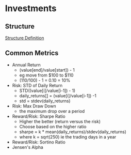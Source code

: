 # Investments

## Structure
[Structure Definition](http://docs.python-guide.org/en/latest/writing/structure/)

## Common Metrics
 - Annual Return
    - (value[end]/value[start]) - 1
    - eg move from $100 to $110
    - (110/100) - 1 = 0.10 = 10%
 - Risk: STD of Daily Return
    - STD((value[i]/value[i-1]) - 1)
    - daily_returns[] = (value[i]/value[i-1]) -1
    - std = stdev(daily_returns)
 - Risk: Max Draw Down
    - the maximum drop over a period
 - Reward/Risk: Sharpe Ratio
    - Higher the better (return versus the risk)
    - Choose based on the higher ratio
    - sharpe = k * mean(daily_returns)/stdev(daily_returns)
    - where k = sqrt(250) ie the trading days in a year
 - Reward/Risk: Sortino Ratio
 - Jensen's Alpha

